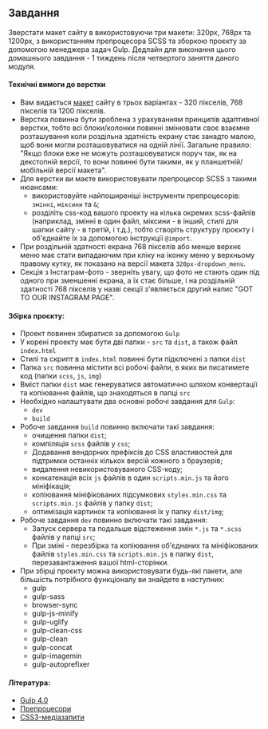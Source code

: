 ## Завдання

Зверстати макет сайту в використовуючи три макети: 320px, 768px та 1200px, з використанням препроцесора SCSS та зборкою проєкту за допомогою менеджера задач Gulp. Дедлайн для виконання цього домашнього завдання - 1 тиждень після четвертого заняття даного модуля.

#### Технічні вимоги до верстки

- Вам видається [макет](https://www.figma.com/file/OMxGUCGeJ18yGvPOL1awVQ/320px?node-id=0%3A1) сайту в трьох варіантах - 320 пікселів, 768 пікселів та 1200 пікселів.
- Верстка повинна бути зроблена з урахуванням принципів адаптивної верстки, тобто всі блоки/колонки повинні змінювати своє взаємне розташування коли роздільна здатність екрану стає занадто малою, щоб вони могли розташовуватися на одній лінії. Загальне правило: "Якщо блоки вже не можуть розташовуватися поруч так, як на декстопній версії, то вони повинні бути такими, як у планшетній/мобільній версії макета".
- Для верстки ви маєте використовувати препроцесор SCSS з такими нюансами:
  - використовуйте найпоширеніші інструменти препроцесорів: `змінні`, `міксини` та `&`;
  - розділіть css-код вашого проекту на кілька окремих scss-файлів (наприклад, змінні в один файл, міксини - в інший, стилі для шапки сайту - в третій, і т.д.), тобто створіть структуру проєкту і об'єднайте їх за допомогою інструкції `@import`.
- При роздільній здатності екрана 768 пікселів або менше верхнє меню має стати випадаючим при кліку на іконку меню у верхньому правому кутку, як показано на версії макета `320px-dropdown_menu`.
- Секція з Інстаграм-фото - зверніть увагу, що фото не стають один під одного при зменшенні екрана, а їх стає більше, і на роздільній здатності 768 пікселів у назві секції з'являється другий напис "GOT TO OUR INSTAGRAM PAGE".

#### Збірка проєкту:

- Проект повинен збиратися за допомогою `Gulp`
- У корені проекту має бути дві папки - `src` та `dist`, а також файл `index.html`
- Стилі та скрипт в `index.html` повинні бути підключені з папки `dist`
- Папка `src` повинна містити всі робочі файли, в яких ви писатимете код (папки `scss`, `js`, `img`)
- Вміст папки `dist` має генеруватися автоматично шляхом конвертації та копіювання файлів, що знаходяться в папці `src`
- Необхідно налаштувати два основні робочі завдання для `Gulp`:
  - `dev`
  - `build`
- Робоче завдання `build` повинно включати такі завдання:
  - очищення папки `dist`;
  - компіляція `scss` файлів у `css`;
  - Додавання вендорних префіксів до CSS властивостей для підтримки останніх кількох версій кожного з браузерів;
  - видалення невикористовуваного CSS-коду;
  - конкатенація всіх `js` файлів в один `scripts.min.js` та його мініфікація;
  - копіювання мініфікованих підсумкових `styles.min.css` та `scripts.min.js` файлів у папку `dist`;
  - оптимізація картинок та копіювання їх у папку `dist/img`;
- Робоче завдання `dev` повинно включати такі завдання:
  - Запуск сервера та подальше відстеження змін `*.js` та `*.scss` файлів у папці `src`;
  - При зміні - перезбірка та копіювання об'єднаних та мініфікованих файлів `styles.min.css` та `scripts.min.js` в папку `dist`, перезавантаження вашої html-сторінки.
- При збірці проєкту можна використовувати будь-які пакети, але більшість потрібного функціоналу ви знайдете в наступних:
  - gulp
  - gulp-sass
  - browser-sync
  - gulp-js-minify
  - gulp-uglify
  - gulp-clean-css
  - gulp-clean
  - gulp-concat
  - gulp-imagemin
  - gulp-autoprefixer

#### Література:

- [Gulp 4.0](https://andreyolegovich.ru/IT/gulp/)
- [Препроцесори](https://dan-it.gitlab.io/fe-book/advanced_frontend/lesson10_preprocessors/preprocessors.html)
- [CSS3-медіазапити](https://html5book.ru/css3-mediazaprosy/)
